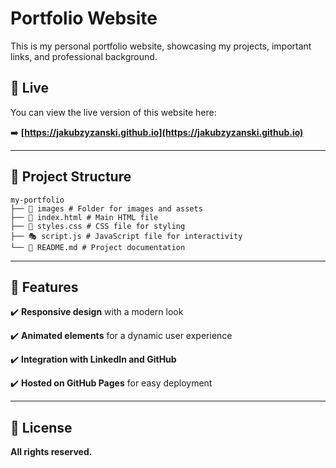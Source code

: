 # Portfolio Website  

This is my personal portfolio website, showcasing my projects, important links, and professional background.  

## 🚀 Live

You can view the live version of this website here:  

➡️ **[https://jakubzyzanski.github.io](https://jakubzyzanski.github.io)**  

---

## 📂 Project Structure  
```
my-portfolio
├── 📁 images # Folder for images and assets
├── 📄 index.html # Main HTML file
├── 🎨 styles.css # CSS file for styling
├── 🎭 script.js # JavaScript file for interactivity
└── 📖 README.md # Project documentation
```
---

## 🎨 Features  

✔️ **Responsive design** with a modern look  

✔️ **Animated elements** for a dynamic user experience  

✔️ **Integration with LinkedIn and GitHub**  

✔️ **Hosted on GitHub Pages** for easy deployment  

---

## 📜 License  

**All rights reserved.**  

